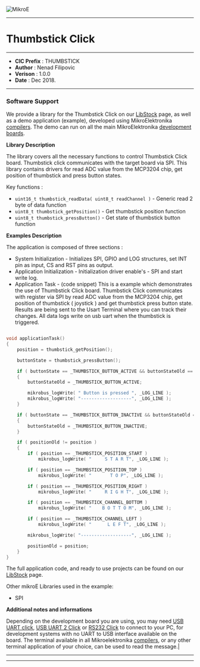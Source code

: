 ![MikroE](http://www.mikroe.com/img/designs/beta/logo_small.png)

---

# Thumbstick Click

---

- **CIC Prefix**  : THUMBSTICK
- **Author**      : Nenad Filipovic
- **Verison**     : 1.0.0
- **Date**        : Dec 2018.

---

### Software Support

We provide a library for the Thumbstick Click on our [LibStock](https://libstock.mikroe.com/projects/view/1051/thumbstick-click-example) 
page, as well as a demo application (example), developed using MikroElektronika 
[compilers](http://shop.mikroe.com/compilers). The demo can run on all the main 
MikroElektronika [development boards](http://shop.mikroe.com/development-boards).

**Library Description**

The library covers all the necessary functions to control Thumbstick Click board.
Thumbstick click communicates with the target board via SPI. 
This library contains drivers for read ADC value from the MCP3204 chip,
get position of thumbstick and press button states.

Key functions :

- ``` uint16_t thumbstick_readData( uint8_t readChannel ) ``` - Generic read 2 byte of data function
- ``` uint8_t thumbstick_getPosition() ``` - Get thumbstick position function
- ``` uint8_t thumbstick_pressButton() ``` - Get state of thumbstick button function

**Examples Description**

The application is composed of three sections :

- System Initialization - Initializes SPI, GPIO and LOG structures,
     set INT pin as input, CS and RST pins as output.
- Application Initialization - Initialization driver enable's - SPI and start write log.
- Application Task - (code snippet) This is a example which demonstrates the use of Thumbstick Click board.
     Thumbstick Click communicates with register via SPI by read ADC value from the MCP3204 chip,
     get position of thumbstick ( joystick ) and get thumbstick press button state.
     Results are being sent to the Usart Terminal where you can track their changes.
     All data logs write on usb uart when the thumbstick is triggered.


```.c

void applicationTask()
{
    position = thumbstick_getPosition();

    buttonState = thumbstick_pressButton();

    if ( buttonState == _THUMBSTICK_BUTTON_ACTIVE && buttonStateOld == _THUMBSTICK_BUTTON_INACTIVE )
    {
        buttonStateOld = _THUMBSTICK_BUTTON_ACTIVE;

        mikrobus_logWrite( " Button is pressed ", _LOG_LINE );
        mikrobus_logWrite( "-------------------", _LOG_LINE );
    }

    if ( buttonState == _THUMBSTICK_BUTTON_INACTIVE && buttonStateOld == _THUMBSTICK_BUTTON_ACTIVE )
    {
        buttonStateOld = _THUMBSTICK_BUTTON_INACTIVE;
    }

    if ( positionOld != position )
    {
        if ( position == _THUMBSTICK_POSITION_START )
            mikrobus_logWrite( "     S T A R T", _LOG_LINE );

        if ( position == _THUMBSTICK_POSITION_TOP )
            mikrobus_logWrite( "       T O P", _LOG_LINE );

        if ( position == _THUMBSTICK_POSITION_RIGHT )
            mikrobus_logWrite( "     R I G H T", _LOG_LINE );

        if ( position == _THUMBSTICK_CHANNEL_BOTTOM )
            mikrobus_logWrite( "    B O T T O M", _LOG_LINE );

        if ( position == _THUMBSTICK_CHANNEL_LEFT )
            mikrobus_logWrite( "      L E F T", _LOG_LINE );

        mikrobus_logWrite( "-------------------", _LOG_LINE );

        positionOld = position;
    }
}

```



The full application code, and ready to use projects can be found on our 
[LibStock](https://libstock.mikroe.com/projects/view/1051/thumbstick-click-example) page.

Other mikroE Libraries used in the example:

- SPI


**Additional notes and informations**

Depending on the development board you are using, you may need 
[USB UART click](http://shop.mikroe.com/usb-uart-click), 
[USB UART 2 Click](http://shop.mikroe.com/usb-uart-2-click) or 
[RS232 Click](http://shop.mikroe.com/rs232-click) to connect to your PC, for 
development systems with no UART to USB interface available on the board. The 
terminal available in all Mikroelektronika 
[compilers](http://shop.mikroe.com/compilers), or any other terminal application 
of your choice, can be used to read the message.|

---
---
